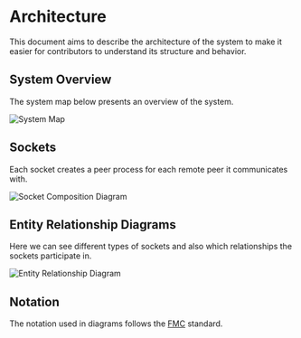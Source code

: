 Architecture
============

This document aims to describe the architecture of the system to make it easier
for contributors to understand its structure and behavior.

System Overview
---------------

The system map below presents an overview of the system.

![System Map](images/system_map.png)

Sockets
-------

Each socket creates a peer process for each remote peer it communicates with.

![Socket Composition Diagram](images/socket.png)

Entity Relationship Diagrams
----------------------------

Here we can see different types of sockets and also which relationships
the sockets participate in.

![Entity Relationship Diagram](images/entities.png)

Notation
--------

The notation used in diagrams follows the [FMC](http://www.fmc-modeling.org/notation_reference) standard.
